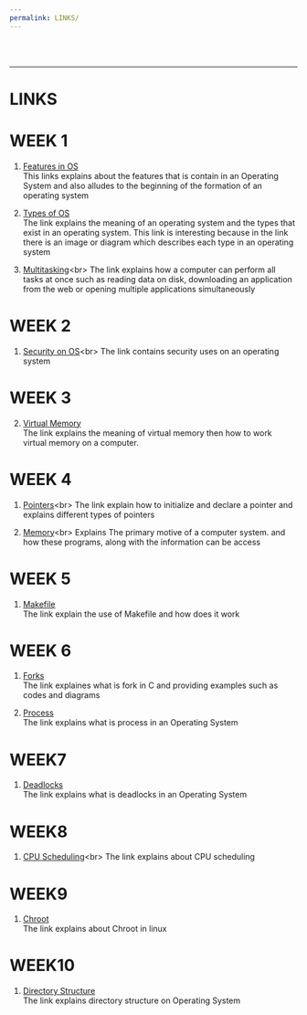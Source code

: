 ```yaml
---
permalink: LINKS/
---
```

<br>
<br>
<hr>

# LINKS

# WEEK 1

1. [Features in OS](https://www.interviewbit.com/blog/features-of-operating-system/)<br>
This links explains about the features that is contain in an Operating System and
also alludes to the beginning of the formation of an operating system

2. [Types of OS](https://www.naukri.com/learning/articles/types-of-operating-systems/)<br>
The link explains the meaning of an operating system and the types that exist in an operating system.
This link is interesting because in the link there is an image or diagram
which describes each type in an operating system

3. [Multitasking](https://byjus.com/gate/multitasking-operating-system-notes/#:~:text=The%20multitasking%20OS%20refers%20to,tasks%20at%20the%20same%20time.)<br>
The link explains how a computer can perform all tasks at once such as
reading data on disk, downloading an application from the web or opening multiple applications
simultaneously

# WEEK 2

1. [Security on OS](https://www.techopedia.com/definition/24774/operating-system-security-os-security#:~:text=OS%20security%20refers%20to%20specified,if%20OS%20security%20is%20compromised.)<br>
The link contains security uses on an operating system

# WEEK 3

2. [Virtual Memory](https://www.techtarget.com/searchstorage/definition/virtual-memory)<br>
The link explains the meaning of virtual memory
then how to work virtual memory on a computer.

# WEEK 4

1. [Pointers](https://www.guru99.com/c-pointers.html#:~:text=The%20Pointer%20in%20C%2C%20is,the%20next%2F%20previous%20memory%20location.)<br>
The link explain how to initialize and declare a pointer and 
explains different types of pointers

2. [Memory](https://www.geeksforgeeks.org/memory-management-in-operating-system/.)<br>
Explains The primary motive of a computer system. 
and how these programs, along with the information can be access

# WEEK 5

1. [Makefile](https://opensource.com/article/18/8/what-how-makefile)<br>
The link explain the use of Makefile and how does it work

# WEEK 6

1. [Forks](https://www.geeksforgeeks.org/fork-system-call/)<br>
The link explaines what is fork in C and providing examples such as codes and diagrams

2. [Process](https://www.tutorialspoint.com/operating_system/os_processes.htm)<br>
The link explains what is process in an Operating System

# WEEK7
1. [Deadlocks](https://www.scaler.com/topics/operating-system/deadlock-in-os/)<br>
The link explains what is deadlocks in an Operating System

# WEEK8
1. [CPU Scheduling](https://www.guru99.com/cpu-scheduling-algorithms.html#:~:text=What%20is%20CPU%20Scheduling%3F,the%20ready%20queue%20for%20execution.)<br>
The link explains about CPU scheduling

# WEEK9 
1. [Chroot](https://www.howtogeek.com/devops/what-is-chroot-on-linux-and-how-do-you-use-it/)</br>
The link explains about Chroot in linux

# WEEK10
1. [Directory Structure](https://www.geeksforgeeks.org/structures-of-directory-in-operating-system/)</br>
The link explains directory structure on Operating System

